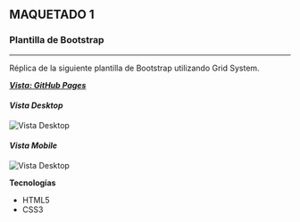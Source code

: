 ## MAQUETADO 1


### Plantilla de Bootstrap
---

Réplica de la siguiente plantilla de Bootstrap utilizando Grid System.

***[Vista: GitHub Pages](https://frishlin.github.io/maqueta-1/)***

#### *Vista Desktop*

![Vista Desktop](https://user-images.githubusercontent.com/32878468/80304866-9560ce80-877e-11ea-9b72-a9d0851d07eb.png)

#### *Vista Mobile*

![Vista Desktop](https://user-images.githubusercontent.com/32878468/80305041-e58c6080-877f-11ea-8fd5-952596247ec3.png)


**Tecnologías**


- HTML5
- CSS3
